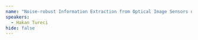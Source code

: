 ```yaml
---
name: "Noise-robust Information Extraction from Optical Image Sensors using Eigentasks"
speakers:
  - Hakan Tureci
hide: false
---
```


